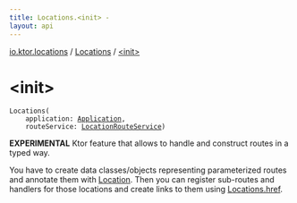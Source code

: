 ```yaml
---
title: Locations.<init> - 
layout: api
---
```


<div class='api-docs-breadcrumbs'><a href="../index.html">io.ktor.locations</a> / <a href="index.html">Locations</a> / <a href="./-init-.html">&lt;init&gt;</a></div>

# &lt;init&gt;

<div class="signature"><code><span class="identifier">Locations</span><span class="symbol">(</span><br/>&nbsp;&nbsp;&nbsp;&nbsp;<span class="parameterName" id="io.ktor.locations.Locations$<init>(io.ktor.application.Application, io.ktor.locations.LocationRouteService)/application">application</span><span class="symbol">:</span>&nbsp;<a href="../../io.ktor.application/-application/index.html"><span class="identifier">Application</span></a><span class="symbol">, </span><br/>&nbsp;&nbsp;&nbsp;&nbsp;<span class="parameterName" id="io.ktor.locations.Locations$<init>(io.ktor.application.Application, io.ktor.locations.LocationRouteService)/routeService">routeService</span><span class="symbol">:</span>&nbsp;<a href="../-location-route-service/index.html"><span class="identifier">LocationRouteService</span></a><span class="symbol">)</span></code></div>

**EXPERIMENTAL** Ktor feature that allows to handle and construct routes in a typed way.

You have to create data classes/objects representing parameterized routes and annotate them with <a href="../-location/index.html">Location</a>.
Then you can register sub-routes and handlers for those locations and create links to them
using <a href="href.html">Locations.href</a>.

